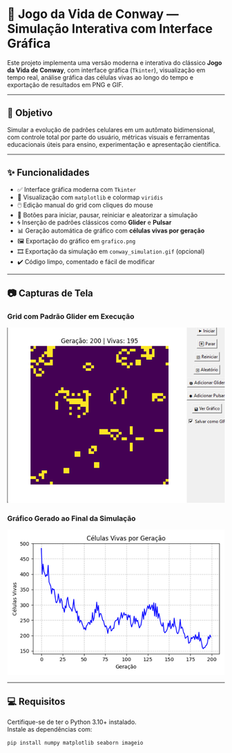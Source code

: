 # 🧬 Jogo da Vida de Conway — Simulação Interativa com Interface Gráfica

Este projeto implementa uma versão moderna e interativa do clássico **Jogo da Vida de Conway**, com interface gráfica (`Tkinter`), visualização em tempo real, análise gráfica das células vivas ao longo do tempo e exportação de resultados em PNG e GIF.

---

## 🎯 Objetivo

Simular a evolução de padrões celulares em um autômato bidimensional, com controle total por parte do usuário, métricas visuais e ferramentas educacionais úteis para ensino, experimentação e apresentação científica.

---

## ✨ Funcionalidades

- ✅ Interface gráfica moderna com `Tkinter`
- 🎨 Visualização com `matplotlib` e colormap `viridis`
- 🖱️ Edição manual do grid com cliques do mouse
- 🔁 Botões para iniciar, pausar, reiniciar e aleatorizar a simulação
- 🌀 Inserção de padrões clássicos como **Glider** e **Pulsar**
- 📊 Geração automática de gráfico com **células vivas por geração**
- 🖼️ Exportação do gráfico em `grafico.png`
- 🎞️ Exportação da simulação em `conway_simulation.gif` (opcional)
- ✔️ Código limpo, comentado e fácil de modificar

---

## 📷 Capturas de Tela

### Grid com Padrão Glider em Execução

![Simulação](https://github.com/CarlosHenrique/conway-simulator/blob/main/simulacao_exemplo.png?raw=true)

### Gráfico Gerado ao Final da Simulação

![Gráfico](https://github.com/CarlosHenrique/conway-simulator/blob/main/grafico_exemplo.png?raw=true)

---

## 💻 Requisitos

Certifique-se de ter o Python 3.10+ instalado.  
Instale as dependências com:

```bash
pip install numpy matplotlib seaborn imageio
